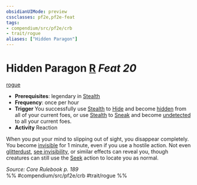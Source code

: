 ```yaml
---
obsidianUIMode: preview
cssclasses: pf2e,pf2e-feat
tags:
- compendium/src/pf2e/crb
- trait/rogue
aliases: ["Hidden Paragon"]
---
```

# Hidden Paragon  [R](rules/core-rulebook/chapter-9-playing-the-game.md#Actions "Reaction") *Feat 20*  
[rogue](rules/traits/rogue.md "Rogue Class Trait")  

- **Prerequisites**: legendary in [Stealth](compendium/skills.md#Stealth)
- **Frequency**: once per hour
- **Trigger** You successfully use [Stealth](compendium/skills.md#Stealth) to [Hide](rules/actions/hide.md) and become [hidden](rules/conditions.md#Hidden) from all of your current foes, or use [Stealth](compendium/skills.md#Stealth) to [Sneak](rules/actions/sneak.md) and become [undetected](rules/conditions.md#Undetected) to all your current foes.
- **Activity** Reaction

When you put your mind to slipping out of sight, you disappear completely. You become [invisible](rules/conditions.md#Invisible) for 1 minute, even if you use a hostile action. Not even [glitterdust](compendium/spells/glitterdust.md), [see invisibility](compendium/spells/see-invisibility.md), or similar effects can reveal you, though creatures can still use the [Seek](rules/actions/seek.md) action to locate you as normal.

*Source: Core Rulebook p. 189*  
%% #compendium/src/pf2e/crb #trait/rogue %%